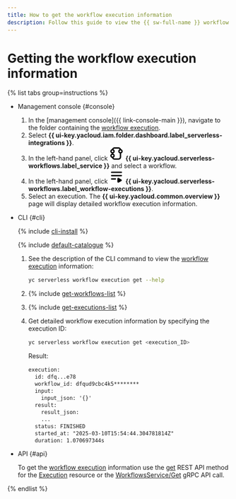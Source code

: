 ```yaml
---
title: How to get the workflow execution information
description: Follow this guide to view the {{ sw-full-name }} workflow execution information.
---
```


# Getting the workflow execution information

{% list tabs group=instructions %}

- Management console {#console}

  1. In the [management console]({{ link-console-main }}), navigate to the folder containing the [workflow execution](../../../concepts/workflows/execution.md).
  1. Select **{{ ui-key.yacloud.iam.folder.dashboard.label_serverless-integrations }}**.
  1. In the left-hand panel, click ![image](../../../../_assets/console-icons/graph-node.svg) **{{ ui-key.yacloud.serverless-workflows.label_service }}** and select a workflow.
  1. In the left-hand panel, click ![image](../../../../_assets/console-icons/bars-play.svg) **{{ ui-key.yacloud.serverless-workflows.label_workflow-executions }}**.
  1. Select an execution. The **{{ ui-key.yacloud.common.overview }}** page will display detailed workflow execution information.

- CLI {#cli}

  {% include [cli-install](../../../../_includes/cli-install.md) %}

  {% include [default-catalogue](../../../../_includes/default-catalogue.md) %}

  1. See the description of the CLI command to view the [workflow execution](../../../concepts/workflows/execution.md) information:

      ```bash
      yc serverless workflow execution get --help
      ```

  1. {% include [get-workflows-list](../../../../_includes/serverless-integrations/get-workflows-list.md) %}
  1. {% include [get-executions-list](../../../../_includes/serverless-integrations/get-executions-list.md) %}
  1. Get detailed workflow execution information by specifying the execution ID:

      ```bash
      yc serverless workflow execution get <execution_ID>
      ```

      Result:

      ```text
      execution:
        id: dfq...e78
        workflow_id: dfqud9cbc4k5********
        input:
          input_json: '{}'
        result:
          result_json:
          ...
        status: FINISHED
        started_at: "2025-03-10T15:54:44.304781814Z"
        duration: 1.070697344s
      ```

- API {#api}

  To get the [workflow execution](../../../concepts/workflows/execution.md) information use the [get](../../../../serverless-integrations/workflows/api-ref/Execution/get.md) REST API method for the [Execution](../../../../serverless-integrations/workflows/api-ref/Execution/index.md) resource or the [WorkflowsService/Get](../../../../serverless-integrations/workflows/api-ref/grpc/Execution/get.md) gRPC API call.

{% endlist %}
